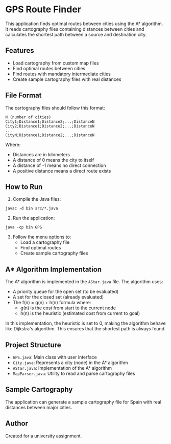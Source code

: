 # GPS Route Finder

This application finds optimal routes between cities using the A* algorithm. It reads cartography files containing distances between cities and calculates the shortest path between a source and destination city.

## Features

- Load cartography from custom map files
- Find optimal routes between cities
- Find routes with mandatory intermediate cities
- Create sample cartography files with real distances

## File Format

The cartography files should follow this format:

```
N (number of cities)
City1;Distance1;Distance2;...;DistanceN
City2;Distance1;Distance2;...;DistanceN
...
CityN;Distance1;Distance2;...;DistanceN
```

Where:
- Distances are in kilometers
- A distance of 0 means the city to itself
- A distance of -1 means no direct connection
- A positive distance means a direct route exists

## How to Run

1. Compile the Java files:
```
javac -d bin src/*.java
```

2. Run the application:
```
java -cp bin GPS
```

3. Follow the menu options to:
   - Load a cartography file
   - Find optimal routes
   - Create sample cartography files

## A* Algorithm Implementation

The A* algorithm is implemented in the `AStar.java` file. The algorithm uses:

- A priority queue for the open set (to be evaluated)
- A set for the closed set (already evaluated)
- The f(n) = g(n) + h(n) formula where:
  - g(n) is the cost from start to the current node
  - h(n) is the heuristic (estimated cost from current to goal)

In this implementation, the heuristic is set to 0, making the algorithm behave like Dijkstra's algorithm. This ensures that the shortest path is always found.

## Project Structure

- `GPS.java`: Main class with user interface
- `City.java`: Represents a city (node) in the A* algorithm
- `AStar.java`: Implementation of the A* algorithm
- `MapParser.java`: Utility to read and parse cartography files

## Sample Cartography

The application can generate a sample cartography file for Spain with real distances between major cities.

## Author

Created for a university assignment. 